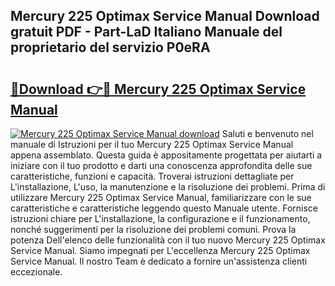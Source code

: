 ## Mercury 225 Optimax Service Manual Download gratuit PDF - Part-LaD Italiano Manuale del proprietario del servizio P0eRA

# <h2><a href="http://dffxyiq.blite.top/?on=Mercury+225+Optimax+Service+Manual">🔗Download 👉🔴 Mercury 225 Optimax Service Manual</a></h2>

[![Mercury 225 Optimax Service Manual download](https://i.imgur.com/lujVjoI.png)](http://dffxyiq.blite.top/?on=Mercury+225+Optimax+Service+Manual)
Saluti e benvenuto nel manuale di Istruzioni per il tuo Mercury 225 Optimax Service Manual appena assemblato. Questa guida è appositamente progettata per aiutarti a iniziare con il tuo prodotto e darti una conoscenza approfondita delle sue caratteristiche, funzioni e capacità. Troverai istruzioni dettagliate per L'installazione, L'uso, la manutenzione e la risoluzione dei problemi. Prima di utilizzare Mercury 225 Optimax Service Manual, familiarizzare con le sue caratteristiche e caratteristiche leggendo questo Manuale utente. Fornisce istruzioni chiare per L'installazione, la configurazione e il funzionamento, nonché suggerimenti per la risoluzione dei problemi comuni. Prova la potenza Dell'elenco delle funzionalità con il tuo nuovo Mercury 225 Optimax Service Manual. Siamo impegnati per L'eccellenza Mercury 225 Optimax Service Manual. Il nostro Team è dedicato a fornire un'assistenza clienti eccezionale.
